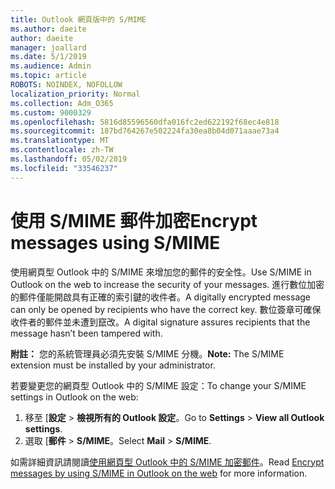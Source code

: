 ```yaml
---
title: Outlook 網頁版中的 S/MIME
ms.author: daeite
author: daeite
manager: joallard
ms.date: 5/1/2019
ms.audience: Admin
ms.topic: article
ROBOTS: NOINDEX, NOFOLLOW
localization_priority: Normal
ms.collection: Adm_O365
ms.custom: 9000329
ms.openlocfilehash: 5816d85596560dfa016fc2ed622192f68ec4e818
ms.sourcegitcommit: 187bd764267e502224fa30ea8b04d071aaae73a4
ms.translationtype: MT
ms.contentlocale: zh-TW
ms.lasthandoff: 05/02/2019
ms.locfileid: "33546237"
---
```

# <a name="encrypt-messages-using-smime"></a><span data-ttu-id="6eac0-102">使用 S/MIME 郵件加密</span><span class="sxs-lookup"><span data-stu-id="6eac0-102">Encrypt messages using S/MIME</span></span>

<span data-ttu-id="6eac0-103">使用網頁型 Outlook 中的 S/MIME 來增加您的郵件的安全性。</span><span class="sxs-lookup"><span data-stu-id="6eac0-103">Use S/MIME in Outlook on the web to increase the security of your messages.</span></span> <span data-ttu-id="6eac0-104">進行數位加密的郵件僅能開啟具有正確的索引鍵的收件者。</span><span class="sxs-lookup"><span data-stu-id="6eac0-104">A digitally encrypted message can only be opened by recipients who have the correct key.</span></span> <span data-ttu-id="6eac0-105">數位簽章可確保收件者的郵件並未遭到竄改。</span><span class="sxs-lookup"><span data-stu-id="6eac0-105">A digital signature assures recipients that the message hasn’t been tampered with.</span></span>

<span data-ttu-id="6eac0-106">**附註：** 您的系統管理員必須先安裝 S/MIME 分機。</span><span class="sxs-lookup"><span data-stu-id="6eac0-106">**Note:** The S/MIME extension must be installed by your administrator.</span></span>

<span data-ttu-id="6eac0-107">若要變更您的網頁型 Outlook 中的 S/MIME 設定：</span><span class="sxs-lookup"><span data-stu-id="6eac0-107">To change your S/MIME settings in Outlook on the web:</span></span>

1. <span data-ttu-id="6eac0-108">移至 [**設定** > **檢視所有的 Outlook 設定**。</span><span class="sxs-lookup"><span data-stu-id="6eac0-108">Go to **Settings** > **View all Outlook settings**.</span></span>
2. <span data-ttu-id="6eac0-109">選取 [**郵件** > **S/MIME**。</span><span class="sxs-lookup"><span data-stu-id="6eac0-109">Select **Mail** > **S/MIME**.</span></span>

<span data-ttu-id="6eac0-110">如需詳細資訊請閱讀[使用網頁型 Outlook 中的 S/MIME 加密郵件](https://support.office.com/article/878c79fc-7088-4b39-966f-14512658f480)。</span><span class="sxs-lookup"><span data-stu-id="6eac0-110">Read [Encrypt messages by using S/MIME in Outlook on the web](https://support.office.com/article/878c79fc-7088-4b39-966f-14512658f480) for more information.</span></span>